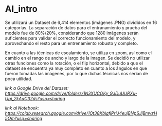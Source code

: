# AI_intro


Se utilizará un Dataset de 6,414 elementos (imágenes .PNG) divididos en 16 categorías.
La separación de datos para el entranamiento y prueba del modelo fue de 80%/20%, considerando que 1280 imágenes serán suficientes para validar el correcto funcionamiento del modelo, y aprovechando el resto para un entrenamiento robusto y completo.

En cuanto a las técnicas de escalamiento, se utiliza en zoom, así como el cambio en el rango de ancho y largo de la imagen. Se decidió no utilizar otras funciones como la rotación, o el flip horizontal, debido a que el dataset se encuentra ya muy completo en cuanto a los ángulos en que fueron tomadas las imágenes, por lo que dichas técnicas nos serían de poca utilidad.


_link a Google Drive del Dataset: https://drive.google.com/drive/folders/1N3XUCOKy_GJDuUURXu-Upi_2kAdC32ds?usp=sharing_

_link al Notebook: https://colab.research.google.com/drive/1Ot38XblgfjPriJ4eujBNpSJjBmvzH5Om?usp=sharing_
